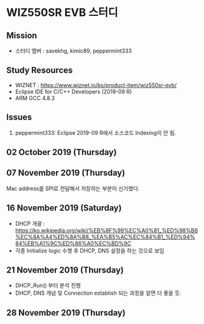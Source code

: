 WIZ550SR EVB 스터디
=============
Mission
------------
* 스터디 멤버 : savekhg, kimic89, peppermint333

Study Resources
------------
* WIZNET : <https://www.wiznet.io/ko/product-item/wiz550sr-evb/>
* Eclipse IDE for C/C++ Developers (2019-09 R)
* ARM GCC 4.8.3

Issues
------------
1. peppermint333: Eclipse 2019-09 R에서 소스코드 Indexing이 안 됨.

02 October 2019 (Thursday)
-------------

07 November 2019 (Thursday)
-------------
Mac address를 SPI로 전달해서 저장하는 부분이 신기했다.

16 November 2019 (Saturday)
-------------
* DHCP 개괄 : <https://ko.wikipedia.org/wiki/%EB%8F%99%EC%A0%81_%ED%98%B8%EC%8A%A4%ED%8A%B8_%EA%B5%AC%EC%84%B1_%ED%94%84%EB%A1%9C%ED%86%A0%EC%BD%9C>
* 각종 Initialize logic 수행 후 DHCP, DNS 설정을 하는 것으로 보임

21 November 2019 (Thursday)
-------------
* DHCP_Run() 부터 분석 진행
* DHCP, DNS 개념 및 Connection establish 되는 과정을 알면 더 좋을 듯.

28 November 2019 (Thursday)
------------

